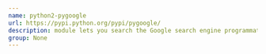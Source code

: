 ```yaml
---
name: python2-pygoogle
url: https://pypi.python.org/pypi/pygoogle/
description: module lets you search the Google search engine programmatically. URL : https://pypi.python.org/pypi/pygoogle/ Groups : None
group: None
---
```

